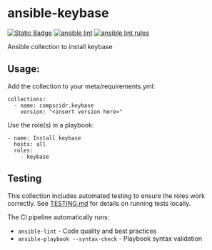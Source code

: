 # ansible-keybase
[![Static Badge](https://img.shields.io/badge/Ansible_galaxy-Download-blue)](https://galaxy.ansible.com/ui/repo/published/compscidr/keybase/)
[![ansible lint](https://github.com/compscidr/ansible-keybase/actions/workflows/check.yml/badge.svg)](https://github.com/compscidr/ansible-keybase/actions/workflows/check.yml)
[![ansible lint rules](https://img.shields.io/badge/Ansible--lint-rules%20table-blue.svg)](https://ansible.readthedocs.io/projects/lint/rules/)

Ansible collection to install keybase

## Usage:
Add the collection to your meta/requirements.yml:
```
collections:
  - name: compscidr.keybase
    version: "<insert version here>"
```

Use the role(s) in a playbook:
```
- name: Install keybase
  hosts: all
  roles:
    - keybase
```

## Testing
This collection includes automated testing to ensure the roles work correctly. See [TESTING.md](TESTING.md) for details on running tests locally.

The CI pipeline automatically runs:
- `ansible-lint` - Code quality and best practices
- `ansible-playbook --syntax-check` - Playbook syntax validation